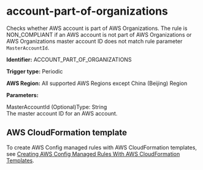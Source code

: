 # account\-part\-of\-organizations<a name="account-part-of-organizations"></a>

Checks whether AWS account is part of AWS Organizations\. The rule is NON\_COMPLIANT if an AWS account is not part of AWS Organizations or AWS Organizations master account ID does not match rule parameter `MasterAccountId`\. 

**Identifier:** ACCOUNT\_PART\_OF\_ORGANIZATIONS

**Trigger type:** Periodic

**AWS Region:** All supported AWS Regions except China \(Beijing\) Region

**Parameters:**

MasterAccountId \(Optional\)Type: String  
The master account ID for an AWS account\.

## AWS CloudFormation template<a name="w22aac11c29c17c11c15"></a>

To create AWS Config managed rules with AWS CloudFormation templates, see [Creating AWS Config Managed Rules With AWS CloudFormation Templates](aws-config-managed-rules-cloudformation-templates.md)\.